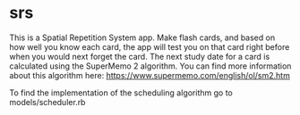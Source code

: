 # srs
This is a Spatial Repetition System app.  Make flash cards, and based on how well you know each card, the app will test you on that card right before when you would next forget the card.  The next study date for a card is calculated using the SuperMemo 2 algorithm.  You can find more information about this algorithm here: https://www.supermemo.com/english/ol/sm2.htm

To find the implementation of the scheduling algorithm go to models/scheduler.rb
